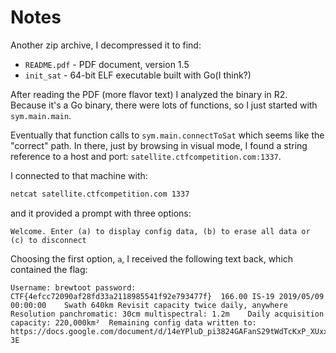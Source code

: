 # Notes

Another zip archive, I decompressed it to find:
* `README.pdf` - PDF document, version 1.5
* `init_sat` - 64-bit ELF executable built with Go(I think?)

After reading the PDF (more flavor text) I analyzed the binary in R2. Because it's a Go binary, there were lots of functions, so I just started with `sym.main.main`.

Eventually that function calls to `sym.main.connectToSat` which seems like the "correct" path. In there, just by browsing in visual mode, I found a string reference to a host and port: `satellite.ctfcompetition.com:1337`.

I connected to that machine with:
```bash
netcat satellite.ctfcompetition.com 1337
```

and it provided a prompt with three options:
```
Welcome. Enter (a) to display config data, (b) to erase all data or (c) to disconnect
```

Choosing the first option, `a`, I received the following text back, which contained the flag:
```
Username: brewtoot password: CTF{4efcc72090af28fd33a2118985541f92e793477f}	166.00 IS-19 2019/05/09 00:00:00	Swath 640km	Revisit capacity twice daily, anywhere Resolution panchromatic: 30cm multispectral: 1.2m	Daily acquisition capacity: 220,000km²	Remaining config data written to: https://docs.google.com/document/d/14eYPluD_pi3824GAFanS29tWdTcKxP_XUxx7e303-3E
```
